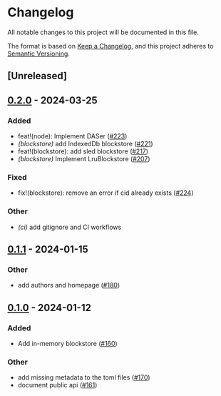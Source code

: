 # Changelog
All notable changes to this project will be documented in this file.

The format is based on [Keep a Changelog](https://keepachangelog.com/en/1.0.0/),
and this project adheres to [Semantic Versioning](https://semver.org/spec/v2.0.0.html).

## [Unreleased]

## [0.2.0](https://github.com/eigerco/blockstore/compare/v0.1.1...v0.2.0) - 2024-03-25

### Added
- feat!(node): Implement DASer ([#223](https://github.com/eigerco/blockstore/pull/223))
- *(blockstore)* add IndexedDb blockstore ([#221](https://github.com/eigerco/blockstore/pull/221))
- feat!(blockstore): add sled blockstore ([#217](https://github.com/eigerco/blockstore/pull/217))
- *(blockstore)* Implement LruBlockstore ([#207](https://github.com/eigerco/blockstore/pull/207))

### Fixed
- fix!(blockstore): remove an error if cid already exists ([#224](https://github.com/eigerco/blockstore/pull/224))

### Other
- *(ci)* add gitignore and CI workflows

## [0.1.1](https://github.com/eigerco/lumina/compare/blockstore-v0.1.0...blockstore-v0.1.1) - 2024-01-15

### Other
- add authors and homepage ([#180](https://github.com/eigerco/lumina/pull/180))

## [0.1.0](https://github.com/eigerco/lumina/releases/tag/blockstore-v0.1.0) - 2024-01-12

### Added
- Add in-memory blockstore ([#160](https://github.com/eigerco/lumina/pull/160))

### Other
- add missing metadata to the toml files ([#170](https://github.com/eigerco/lumina/pull/170))
- document public api ([#161](https://github.com/eigerco/lumina/pull/161))
